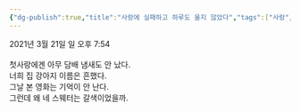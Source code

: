 ```yaml
---
{"dg-publish":true,"title":"사랑에 실패하고 하루도 울지 않았다","tags":["사랑","추억"],"permalink":"/쓴 글/에세이 또는 시/사랑에 실패하고 하루도 울지 않았다/","dgPassFrontmatter":true,"noteIcon":""}
---
```


2021년 3월 21일 일 오후 7:54<br/>
<br/>
첫사랑에겐 아무 담배 냄새도 안 났다.<br/>
너희 집 강아지 이름은 흔했다.<br/>
그날 본 영화는 기억이 안 난다.<br/>
그런데 왜 네 스웨터는 갈색이었을까.<br/>
